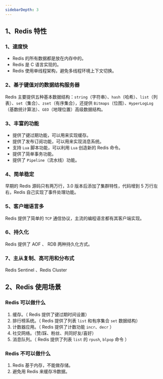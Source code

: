 ```yaml
---
sidebarDepth: 3
---
```


## 1、Redis 特性

### 1、速度快

- Redis 的所有数据都是放在内存中的。
- Redis 是 C 语言实现的。
- Redis 使用单线程架构，避免多线程环境上下文切换。

### 2、基于键值对的数据结构服务器

Redis 主要提供五种基本数据结构：`string`（字符串）、`hash`（哈希）、`list`（列表）、`set`（集合）、`zset`（有序集合），还提供 `Bitmaps`（位图）、`HyperLogLog`（基数统计算法）、`GEO`（地理位置）高级数据结构。

### 3、丰富的功能

- 提供了键过期功能，可以用来实现缓存。
- 提供了发布订阅功能，可以用来实现消息系统。
- 支持 `Lua` 脚本功能，可以利用 `Lua` 创造新的 Redis 命令。
- 提供了简单事务功能。
- 提供了 `Pipeline`（流水线）功能。

### 4、简单稳定

早期的 Redis 源码只有两万行，3.0 版本后添加了集群特性，代码增到 5 万行左右，Redis 自己实现了事件处理功能。

### 5、客户端语言多

Redis 提供了简单的 `TCP` 通信协议，主流的编程语言都有其客户端实现。

### 6、持久化

Redis 提供了 AOF 、 RDB 两种持久化方式。

### 7、主从复制、高可用和分布式

Redis Sentinel 、Redis Cluster


## 2、Redis 使用场景

### Redis 可以做什么

1. 缓存。（ Redis 提供了键过期时间设置）
2. 排行榜系统。（ Redis 提供了列表 `list` 和有序集合 `set` 数据结构）
3. 计数器应用。（ Redis 提供了计数功能 `incr`、`decr` ）
4. 社交网络。（赞/踩、粉丝、共同好友/喜好）
5. 消息队列。（ Redis 提供了列表 `list` 的 `rpush`, `blpop` 命令 ）

### Redis 不可以做什么

1. Redis 基于内存，不能做存储。
2. 避免用 Redis 来缓存冷数据。









